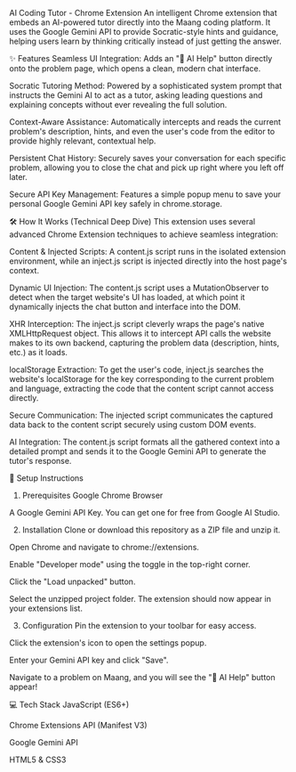 AI Coding Tutor - Chrome Extension
An intelligent Chrome extension that embeds an AI-powered tutor directly into the Maang coding platform. It uses the Google Gemini API to provide Socratic-style hints and guidance, helping users learn by thinking critically instead of just getting the answer.

✨ Features
Seamless UI Integration: Adds an "🤖 AI Help" button directly onto the problem page, which opens a clean, modern chat interface.

Socratic Tutoring Method: Powered by a sophisticated system prompt that instructs the Gemini AI to act as a tutor, asking leading questions and explaining concepts without ever revealing the full solution.

Context-Aware Assistance: Automatically intercepts and reads the current problem's description, hints, and even the user's code from the editor to provide highly relevant, contextual help.

Persistent Chat History: Securely saves your conversation for each specific problem, allowing you to close the chat and pick up right where you left off later.

Secure API Key Management: Features a simple popup menu to save your personal Google Gemini API key safely in chrome.storage.

🛠️ How It Works (Technical Deep Dive)
This extension uses several advanced Chrome Extension techniques to achieve seamless integration:

Content & Injected Scripts: A content.js script runs in the isolated extension environment, while an inject.js script is injected directly into the host page's context.

Dynamic UI Injection: The content.js script uses a MutationObserver to detect when the target website's UI has loaded, at which point it dynamically injects the chat button and interface into the DOM.

XHR Interception: The inject.js script cleverly wraps the page's native XMLHttpRequest object. This allows it to intercept API calls the website makes to its own backend, capturing the problem data (description, hints, etc.) as it loads.

localStorage Extraction: To get the user's code, inject.js searches the website's localStorage for the key corresponding to the current problem and language, extracting the code that the content script cannot access directly.

Secure Communication: The injected script communicates the captured data back to the content script securely using custom DOM events.

AI Integration: The content.js script formats all the gathered context into a detailed prompt and sends it to the Google Gemini API to generate the tutor's response.

🚀 Setup Instructions
1. Prerequisites
Google Chrome Browser

A Google Gemini API Key. You can get one for free from Google AI Studio.

2. Installation
Clone or download this repository as a ZIP file and unzip it.

Open Chrome and navigate to chrome://extensions.

Enable "Developer mode" using the toggle in the top-right corner.

Click the "Load unpacked" button.

Select the unzipped project folder. The extension should now appear in your extensions list.

3. Configuration
Pin the extension to your toolbar for easy access.

Click the extension's icon to open the settings popup.

Enter your Gemini API key and click "Save".

Navigate to a problem on Maang, and you will see the "🤖 AI Help" button appear!

💻 Tech Stack
JavaScript (ES6+)

Chrome Extensions API (Manifest V3)

Google Gemini API

HTML5 & CSS3
